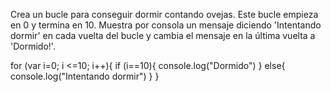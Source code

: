 Crea un bucle para conseguir dormir contando ovejas. Este bucle empieza en 0 y termina en 10. Muestra por consola un mensaje diciendo 'Intentando dormir' en cada vuelta del bucle y cambia el mensaje en la última vuelta a 'Dormido!'.

for (var i=0; i <=10; i++){
    if (i==10){
        console.log("Dormido")
    } else{
        console.log("Intentando dormir")
    }
}